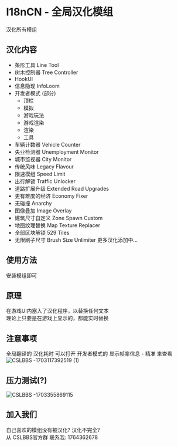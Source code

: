 # I18nCN - 全局汉化模组  
汉化所有模组   

## 汉化内容​
* 条形工具 Line Tool
* 树木控制器 Tree Controller
* HookUI
* 信息隐现 InfoLoom
* 开发者模式 (部分)
  * 顶栏
  * 模拟
  * 游戏玩法
  * 游戏渲染
  * 渲染
  * 工具
* 车辆计数器 Vehicle Counter
* 失业检测器 Unemployment Monitor
* 城市监视器 City Monitor
* 传统风味 Legacy Flavour
* 限速模组 Speed Limit
* 出行解锁 Traffic Unlocker
* 道路扩展升级 Extended Road Upgrades
* 更有难度的经济 Economy Fixer
* 无碰撞 Anarchy
* 图像叠加 Image Overlay
* 建筑尺寸自定义 Zone Spawn Custom
* 地图纹理替换 Map Texture Replacer
* 全部区块解锁 529 Tiles  
* 无限刷子尺寸 Brush Size Unlimiter
更多汉化添加中...  

## 使用方法​  
安装模组即可  

## 原理​  
在游戏UI内塞入了汉化程序，以替换任何文本  
理论上只要是在游戏上显示的，都能实时替换  

## 注意事项​
全局翻译的 汉化耗时 可以打开 开发者模式的 显示帧率信息 - 精准 来查看  
![CSLBBS -1703117392519 (1)](https://github.com/thx114/mio-i18-cn/assets/52259890/1e1c5c18-eac6-4e3e-a4b5-e0e3431eb51c)

## 压力测试(?)​
![CSLBBS -1703355869115](https://github.com/thx114/mio-i18-cn/assets/52259890/f59f17da-ac4b-417b-8856-0a91f082ce07)

## 加入我们​
自己喜欢的模组没有被汉化? 汉化不完全?  
从 CSLBBS官方群 联系我: 1764362678  
